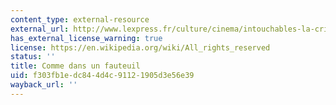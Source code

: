 ```yaml
---
content_type: external-resource
external_url: http://www.lexpress.fr/culture/cinema/intouchables-la-critique_1046777.html
has_external_license_warning: true
license: https://en.wikipedia.org/wiki/All_rights_reserved
status: ''
title: Comme dans un fauteuil
uid: f303fb1e-dc84-4d4c-9112-1905d3e56e39
wayback_url: ''
---
```

